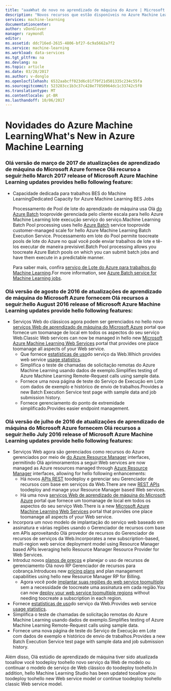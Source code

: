 ```yaml
---
title: "aaaWhat de novo no aprendizado de máquina do Azure | Microsoft Docs"
description: "Novos recursos que estão disponíveis no Azure Machine Learning."
services: machine-learning
documentationcenter: 
author: vDonGlover
manager: raymondl
editor: 
ms.assetid: ddc716ed-2615-4806-bf27-6c9a5662a7f2
ms.service: machine-learning
ms.workload: data-services
ms.tgt_pltfrm: na
ms.devlang: na
ms.topic: article
ms.date: 03/28/2017
ms.author: v-donglo
ms.openlocfilehash: 6532aabcff023d6c81f79f21d501335c234c55fa
ms.sourcegitcommit: 523283cc1b3c37c428e77850964dc1c33742c5f0
ms.translationtype: MT
ms.contentlocale: pt-BR
ms.lasthandoff: 10/06/2017
---
```

# <a name="whats-new-in-azure-machine-learning"></a><span data-ttu-id="98235-103">Novidades do Azure Machine Learning</span><span class="sxs-lookup"><span data-stu-id="98235-103">What's New in Azure Machine Learning</span></span>

### <a name="hello-march-2017-release-of-microsoft-azure-machine-learning-updates-provides-hello-following-feature"></a><span data-ttu-id="98235-104">Olá versão de março de 2017 de atualizações de aprendizado de máquina do Microsoft Azure fornece Olá recurso a seguir:</span><span class="sxs-lookup"><span data-stu-id="98235-104">hello March 2017 release of Microsoft Azure Machine Learning updates provides hello following feature:</span></span>



* <span data-ttu-id="98235-105">Capacidade dedicada para trabalhos BES do Machine Learning</span><span class="sxs-lookup"><span data-stu-id="98235-105">Dedicated Capacity for Azure Machine Learning BES Jobs</span></span>

    <span data-ttu-id="98235-106">Processamento de Pool de lote do aprendizado de máquina usa Olá [do Azure Batch](../batch/batch-technical-overview.md) tooprovide gerenciada pelo cliente escala para hello Azure Machine Learning lote execução serviço do serviço.</span><span class="sxs-lookup"><span data-stu-id="98235-106">Machine Learning Batch Pool processing uses hello [Azure Batch](../batch/batch-technical-overview.md) service tooprovide customer-managed scale for hello Azure Machine Learning Batch Execution Service.</span></span> <span data-ttu-id="98235-107">Processamento em lote do Pool permite toocreate pools de lote do Azure no qual você pode enviar trabalhos de lote e tê-los executar de maneira previsível.</span><span class="sxs-lookup"><span data-stu-id="98235-107">Batch Pool processing allows you toocreate Azure Batch pools on which you can submit batch jobs and have them execute in a predictable manner.</span></span>

    <span data-ttu-id="98235-108">Para saber mais, confira [serviço de Lote do Azure para trabalhos do Machine Learning](machine-learning-dedicated-capacity-for-bes-jobs.md).</span><span class="sxs-lookup"><span data-stu-id="98235-108">For more information, see [Azure Batch service for Machine Learning jobs](machine-learning-dedicated-capacity-for-bes-jobs.md).</span></span>


### <a name="hello-august-2016-release-of-microsoft-azure-machine-learning-updates-provide-hello-following-features"></a><span data-ttu-id="98235-109">Olá versão de agosto de 2016 de atualizações de aprendizado de máquina do Microsoft Azure fornecem Olá recursos a seguir:</span><span class="sxs-lookup"><span data-stu-id="98235-109">hello August 2016 release of Microsoft Azure Machine Learning updates provide hello following features:</span></span>
* <span data-ttu-id="98235-110">Serviços Web do clássicos agora podem ser gerenciados no hello novo [serviços Web de aprendizado de máquina do Microsoft Azure](https://services.azureml.net/) portal que fornece um toomanage de local em todos os aspectos do seu serviço Web.</span><span class="sxs-lookup"><span data-stu-id="98235-110">Classic Web services can now be managed in hello new [Microsoft Azure Machine Learning Web Services](https://services.azureml.net/) portal that provides one place toomanage all aspects of your Web service.</span></span>    
  * <span data-ttu-id="98235-111">Que fornece [estatísticas de uso](machine-learning-manage-new-webservice.md)do serviço da Web.</span><span class="sxs-lookup"><span data-stu-id="98235-111">Which provides web service [usage statistics](machine-learning-manage-new-webservice.md).</span></span>
  * <span data-ttu-id="98235-112">Simplifica o teste de chamadas de solicitação remotas do Azure Machine Learning usando dados de exemplo.</span><span class="sxs-lookup"><span data-stu-id="98235-112">Simplifies testing of Azure Machine Learning Remote-Request calls using sample data.</span></span>
  * <span data-ttu-id="98235-113">Fornece uma nova página de teste do Serviço de Execução em Lote com dados de exemplo e histórico de envio de trabalhos.</span><span class="sxs-lookup"><span data-stu-id="98235-113">Provides a new Batch Execution Service test page with sample data and job submission history.</span></span>
  * <span data-ttu-id="98235-114">Fornece gerenciamento do ponto de extremidade simplificado.</span><span class="sxs-lookup"><span data-stu-id="98235-114">Provides easier endpoint management.</span></span>

### <a name="hello-july-2016-release-of-microsoft-azure-machine-learning-updates-provide-hello-following-features"></a><span data-ttu-id="98235-115">Olá versão de julho de 2016 de atualizações de aprendizado de máquina do Microsoft Azure fornecem Olá recursos a seguir:</span><span class="sxs-lookup"><span data-stu-id="98235-115">hello July 2016 release of Microsoft Azure Machine Learning updates provide hello following features:</span></span>
* <span data-ttu-id="98235-116">Serviços Web agora são gerenciados como recursos do Azure gerenciados por meio de [do Azure Resource Manager](../azure-resource-manager/resource-group-overview.md) interfaces, permitindo Olá aprimoramentos a seguir:</span><span class="sxs-lookup"><span data-stu-id="98235-116">Web services are now managed as Azure resources managed through [Azure Resource Manager](../azure-resource-manager/resource-group-overview.md) interfaces, allowing for hello following enhancements:</span></span>
  * <span data-ttu-id="98235-117">Há novos [APIs REST](https://msdn.microsoft.com/library/azure/Dn950030.aspx) toodeploy e gerenciar seu Gerenciador de recursos com base em serviços da Web.</span><span class="sxs-lookup"><span data-stu-id="98235-117">There are new [REST APIs](https://msdn.microsoft.com/library/azure/Dn950030.aspx) toodeploy and manage your Resource Manager based Web services.</span></span>
  * <span data-ttu-id="98235-118">Há uma nova [serviços Web de aprendizado de máquina do Microsoft Azure](https://services.azureml.net/) portal que fornece um toomanage de local em todos os aspectos do seu serviço Web.</span><span class="sxs-lookup"><span data-stu-id="98235-118">There is a new [Microsoft Azure Machine Learning Web Services](https://services.azureml.net/) portal that provides one place toomanage all aspects of your Web service.</span></span>
* <span data-ttu-id="98235-119">Incorpora um novo modelo de implantação do serviço web baseado em assinatura e várias regiões usando o Gerenciador de recursos com base em APIs aproveitando Olá provedor de recursos do Gerenciador de recursos de serviços da Web.</span><span class="sxs-lookup"><span data-stu-id="98235-119">Incorporates a new subscription-based, multi-region web service deployment model using Resource Manager based APIs leveraging hello Resource Manager Resource Provider for Web Services.</span></span>
* <span data-ttu-id="98235-120">Introduz novos [planos de preços](https://azure.microsoft.com/pricing/details/machine-learning/) e planejar o uso de recursos de gerenciamento Olá novo RP Gerenciador de recursos para cobrança.</span><span class="sxs-lookup"><span data-stu-id="98235-120">Introduces new [pricing plans](https://azure.microsoft.com/pricing/details/machine-learning/) and plan management capabilities using hello new Resource Manager RP for Billing.</span></span>
  * <span data-ttu-id="98235-121">Agora você pode [implantar suas regiões do web service toomultiple](machine-learning-how-to-deploy-to-multiple-regions.md) sem a necessidade de toocreate uma assinatura em cada região.</span><span class="sxs-lookup"><span data-stu-id="98235-121">You can now [deploy your web service toomultiple regions](machine-learning-how-to-deploy-to-multiple-regions.md) without needing toocreate a subscription in each region.</span></span>
* <span data-ttu-id="98235-122">Fornece [estatísticas de uso](machine-learning-manage-new-webservice.md)do serviço da Web.</span><span class="sxs-lookup"><span data-stu-id="98235-122">Provides web service [usage statistics](machine-learning-manage-new-webservice.md).</span></span>
* <span data-ttu-id="98235-123">Simplifica o teste de chamadas de solicitação remotas do Azure Machine Learning usando dados de exemplo.</span><span class="sxs-lookup"><span data-stu-id="98235-123">Simplifies testing of Azure Machine Learning Remote-Request calls using sample data.</span></span>
* <span data-ttu-id="98235-124">Fornece uma nova página de teste do Serviço de Execução em Lote com dados de exemplo e histórico de envio de trabalhos.</span><span class="sxs-lookup"><span data-stu-id="98235-124">Provides a new Batch Execution Service test page with sample data and job submission history.</span></span>

<span data-ttu-id="98235-125">Além disso, Olá estúdio de aprendizado de máquina tiver sido atualizada tooallow você toodeploy toohello novo serviço da Web de modelo ou continuar o modelo de serviço de Web clássico do toodeploy toohello.</span><span class="sxs-lookup"><span data-stu-id="98235-125">In addition, hello Machine Learning Studio has been updated tooallow you toodeploy toohello new Web service model or continue toodeploy toohello classic Web service model.</span></span> 

